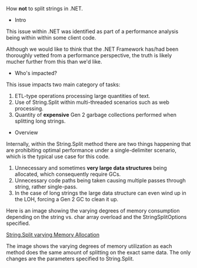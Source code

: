 ﻿How **not** to split strings in .NET.

* Intro

This issue within .NET was identified as part of a performance analysis being within within some client code.

Although we would like to think that the .NET Framework has/had been thoroughly vetted from a performance perspective, the truth is likely mucher further from this than we'd like.

* Who's impacted?

This issue impacts two main category of tasks:

1. ETL-type operations processing large quantities of text.
2. Use of String.Split within multi-threaded scenarios such as web processing.
3. Quantity of **expensive** Gen 2 garbage collections performed when splitting long strings.

* Overview

Internally, within the String.Split method there are two things happening that are prohibiting optimal performance under a single-delimiter scenario, which is the typical use case for this code.

1. Unnecessary and sometimes **very large data structures** being allocated, which consequently require GCs.
2. Unnecessary code paths being taken causing multiple passes through string, rather single-pass.
3. In the case of long strings the large data structure can even wind up in the LOH, forcing a Gen 2 GC to clean it up.

Here is an image showing the varying degrees of memory consumption depending on the string vs. char array overload and the StringSplitOptions specified.

[String.Split varying Memory Allocation](HowNotToSplitStrings-MemoryAllocations.JPG)

The image shows the varying degrees of memory utilization as each method does the same amount of splitting on the exact same data. The only changes are the parameters specified to String.Split.
